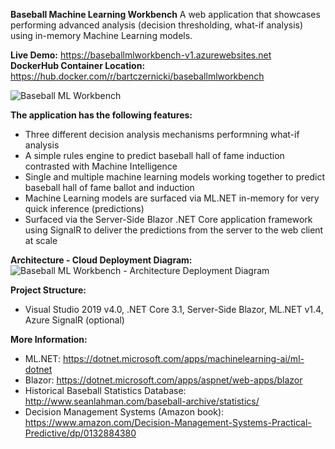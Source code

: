 **Baseball Machine Learning Workbench**
A web application that showcases performing advanced analysis (decision thresholding, what-if analysis) using in-memory Machine Learning models.

**Live Demo:** https://baseballmlworkbench-v1.azurewebsites.net  
**DockerHub Container Location:** https://hub.docker.com/r/bartczernicki/baseballmlworkbench

![Baseball ML Workbench](https://github.com/bartczernicki/MachineLearning-BaseballPrediction-BlazorApp/blob/c45c8129aec7d88539687807fd614c17f719406a/BaseballMLWorkbenchDemo.gif)

**The application has the following features:**
* Three different decision analysis mechanisms performning what-if analysis
* A simple rules engine to predict baseball hall of fame induction contrasted with Machine Intelligence
* Single and multiple machine learning models working together to predict baseball hall of fame ballot and induction
* Machine Learning models are surfaced via ML.NET in-memory for very quick inference (predictions)
* Surfaced via the Server-Side Blazor .NET Core application framework using SignalR to deliver the predictions from the server to the web client at scale

**Architecture - Cloud Deployment Diagram:**
![Baseball ML Workbench - Architecture Deployment Diagram](https://github.com/bartczernicki/MachineLearning-BaseballPrediction-BlazorApp/blob/master/BaseballMLWorkbench-Architecture-DeploymentDiagram.png)

**Project Structure:**
* Visual Studio 2019 v4.0, .NET Core 3.1, Server-Side Blazor, ML.NET v1.4, Azure SignalR (optional)

**More Information:**
* ML.NET: https://dotnet.microsoft.com/apps/machinelearning-ai/ml-dotnet
* Blazor: https://dotnet.microsoft.com/apps/aspnet/web-apps/blazor
* Historical Baseball Statistics Database: http://www.seanlahman.com/baseball-archive/statistics/
* Decision Management Systems (Amazon book): https://www.amazon.com/Decision-Management-Systems-Practical-Predictive/dp/0132884380

